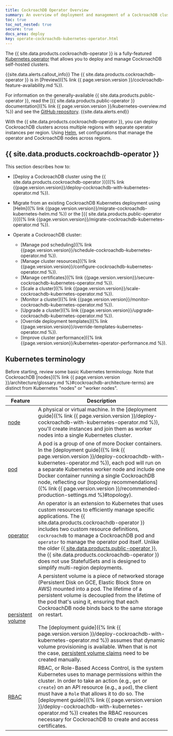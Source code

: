 ```yaml
---
title: CockroachDB Operator Overview
summary: An overview of deployment and management of a CockroachDB cluster using the CockroachDB operator with Kubernetes.
toc: true
toc_not_nested: true
secure: true
docs_area: deploy
key: operate-cockroachdb-kubernetes-operator.html
---
```


The {{ site.data.products.cockroachdb-operator }} is a fully-featured [Kubernetes operator](https://kubernetes.io/docs/concepts/extend-kubernetes/operator/) that allows you to deploy and manage CockroachDB self-hosted clusters.

{{site.data.alerts.callout_info}}
The {{ site.data.products.cockroachdb-operator }} is in [Preview]({% link {{ page.version.version }}/cockroachdb-feature-availability.md %}).

For information on the generally-available {{ site.data.products.public-operator }}, read the [{{ site.data.products.public-operator }} documentation]({% link {{ page.version.version }}/kubernetes-overview.md %}) and see the [GitHub repository](https://github.com/cockroachdb/cockroach-operator).
{{site.data.alerts.end}}

With the {{ site.data.products.cockroachdb-operator }}, you can deploy CockroachDB clusters across multiple regions with separate operator instances per region. Using [Helm](https://helm.sh/), set configurations that manage the operator and CockroachDB nodes across regions.

## {{ site.data.products.cockroachdb-operator }}

This section describes how to:

- [Deploy a CockroachDB cluster using the {{ site.data.products.cockroachdb-operator }}]({% link {{page.version.version}}/deploy-cockroachdb-with-kubernetes-operator.md %}).
- Migrate from an existing CockroachDB Kubernetes deployment using [Helm]({% link {{page.version.version}}/migrate-cockroachdb-kubernetes-helm.md %}) or the [{{ site.data.products.public-operator }}]({% link {{page.version.version}}/migrate-cockroachdb-kubernetes-operator.md %}).
- Operate a CockroachDB cluster:

    - [Manage pod scheduling]({% link {{page.version.version}}/schedule-cockroachdb-kubernetes-operator.md %}).
    - [Manage cluster resources]({% link {{page.version.version}}/configure-cockroachdb-kubernetes-operator.md %}).
    - [Manage certificates]({% link {{page.version.version}}/secure-cockroachdb-kubernetes-operator.md %}).
    - [Scale a cluster]({% link {{page.version.version}}/scale-cockroachdb-kubernetes-operator.md %}).
    - [Monitor a cluster]({% link {{page.version.version}}/monitor-cockroachdb-kubernetes-operator.md %}).
    - [Upgrade a cluster]({% link {{page.version.version}}/upgrade-cockroachdb-kubernetes-operator.md %}).
    - [Override deployment templates]({% link {{page.version.version}}/override-templates-kubernetes-operator.md %}).
    - [Improve cluster performance]({% link {{page.version.version}}/kubernetes-operator-performance.md %}).

## Kubernetes terminology

Before starting, review some basic Kubernetes terminology. Note that CockroachDB [nodes]({% link {{ page.version.version }}/architecture/glossary.md %}#cockroachdb-architecture-terms) are distinct from Kubernetes "nodes" or "worker nodes".

Feature | Description
--------|------------
[node](https://kubernetes.io/docs/concepts/architecture/nodes/) | A physical or virtual machine. In the [deployment guide]({% link {{ page.version.version }}/deploy-cockroachdb-with-kubernetes-operator.md %}), you'll create instances and join them as worker nodes into a single Kubernetes cluster.
[pod](http://kubernetes.io/docs/user-guide/pods/) | A pod is a group of one of more Docker containers. In the [deployment guide]({% link {{ page.version.version }}/deploy-cockroachdb-with-kubernetes-operator.md %}), each pod will run on a separate Kubernetes worker node and include one Docker container running a single CockroachDB node, reflecting our [topology recommendations]({% link {{ page.version.version }}/recommended-production-settings.md %}#topology).
[operator](https://kubernetes.io/docs/concepts/extend-kubernetes/operator/) | An operator is an extension to Kubernetes that uses custom resources to efficiently manage specific applications. The {{ site.data.products.cockroachdb-operator }} includes two custom resource definitions, `cockroachdb` to manage a CockroachDB pod and `operator` to manage the operator pod itself. Unlike the older [{{ site.data.products.public-operator }}](https://github.com/cockroachdb/cockroach-operator), the {{ site.data.products.cockroachdb-operator }} does not use StatefulSets and is designed to simplify multi-region deployments.
[persistent volume](http://kubernetes.io/docs/user-guide/persistent-volumes/) | A persistent volume is a piece of networked storage (Persistent Disk on GCE, Elastic Block Store on AWS) mounted into a pod. The lifetime of a persistent volume is decoupled from the lifetime of the pod that's using it, ensuring that each CockroachDB node binds back to the same storage on restart.<br><br>The [deployment guide]({% link {{ page.version.version }}/deploy-cockroachdb-with-kubernetes-operator.md %}) assumes that dynamic volume provisioning is available. When that is not the case, [persistent volume claims](http://kubernetes.io/docs/user-guide/persistent-volumes/#persistentvolumeclaims) need to be created manually.
[RBAC](https://kubernetes.io/docs/reference/access-authn-authz/rbac/) | RBAC, or Role-Based Access Control, is the system Kubernetes uses to manage permissions within the cluster. In order to take an action (e.g., `get` or `create`) on an API resource (e.g., a `pod`), the client must have a `Role` that allows it to do so. The [deployment guide]({% link {{ page.version.version }}/deploy-cockroachdb-with-kubernetes-operator.md %}) creates the RBAC resources necessary for CockroachDB to create and access certificates.
